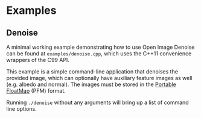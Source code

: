 Examples
========

Denoise
-------

A minimal working example demonstrating how to use Open Image Denoise can be
found at `examples/denoise.cpp`, which uses the C++11 convenience wrappers of
the C99 API.

This example is a simple command-line application that denoises the provided
image, which can optionally have auxiliary feature images as well (e.g. albedo
and normal). The images must be stored in the [Portable
FloatMap](http://www.pauldebevec.com/Research/HDR/PFM/) (PFM) format.

Running `./denoise` without any arguments will bring up a list of command line
options.

